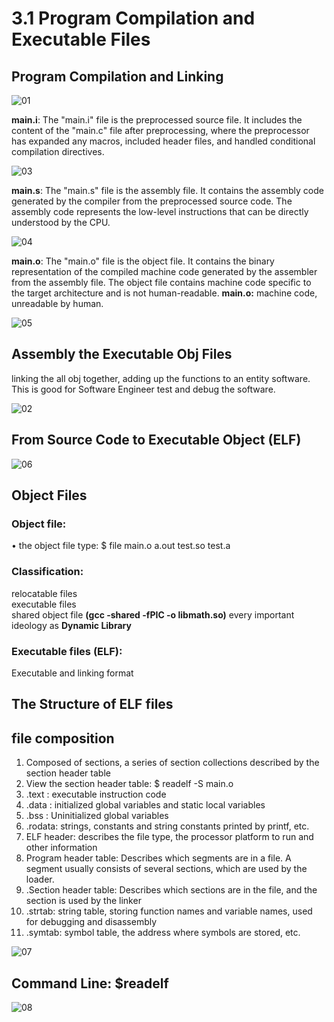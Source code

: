 # 3.1 Program Compilation and Executable Files



## Program Compilation and Linking

![01](https://github.com/knightsummon/02-Computer-underlying-programming-and-system-optimization/blob/main/03%20Compile%20Linking%20and%20Run%20the%20Program/3.1%20Program%20Compilation%20and%20Executable%20Files.assets/01.jpg)

**main.i**: The "main.i" file is the preprocessed source file. It includes the content of the "main.c" file after preprocessing, where the preprocessor has expanded any macros, included header files, and handled conditional compilation directives.

![03](https://github.com/knightsummon/02-Computer-underlying-programming-and-system-optimization/blob/main/03%20Compile%20Linking%20and%20Run%20the%20Program/3.1%20Program%20Compilation%20and%20Executable%20Files.assets/03.jpg)

**main.s**: The "main.s" file is the assembly file. It contains the assembly code generated by the compiler from the preprocessed source code. The assembly code represents the low-level instructions that can be directly understood by the CPU.

![04](https://github.com/knightsummon/02-Computer-underlying-programming-and-system-optimization/blob/main/03%20Compile%20Linking%20and%20Run%20the%20Program/3.1%20Program%20Compilation%20and%20Executable%20Files.assets/04.jpg)

**main.o**: The "main.o" file is the object file. It contains the binary representation of the compiled machine code generated by the assembler from the assembly file. The object file contains machine code specific to the target architecture and is not human-readable. **main.o:** machine code, unreadable by human.

![05](https://github.com/knightsummon/02-Computer-underlying-programming-and-system-optimization/blob/main/03%20Compile%20Linking%20and%20Run%20the%20Program/3.1%20Program%20Compilation%20and%20Executable%20Files.assets/05.jpg)



## Assembly the Executable Obj Files

linking the all obj together, adding up the functions to an entity software. This is good for Software Engineer test and debug the software.

![02](https://github.com/knightsummon/02-Computer-underlying-programming-and-system-optimization/blob/main/03%20Compile%20Linking%20and%20Run%20the%20Program/3.1%20Program%20Compilation%20and%20Executable%20Files.assets/02.jpg)



## From Source Code to Executable Object (ELF)

![06](https://github.com/knightsummon/02-Computer-underlying-programming-and-system-optimization/blob/main/03%20Compile%20Linking%20and%20Run%20the%20Program/3.1%20Program%20Compilation%20and%20Executable%20Files.assets/06.jpg)

## Object Files

### Object file:

• the object file type: $ file main.o a.out test.so test.a

### Classification:

relocatable files  
executable files  
shared object file **(gcc -shared -fPIC -o libmath.so)** every important ideology as **Dynamic Library**

### Executable files (ELF):

Executable and linking format



## The Structure of ELF files

## file composition

1. Composed of sections, a series of section collections described by the section header table
2. View the section header table: $ readelf -S main.o
3. .text : executable instruction code
4. .data : initialized global variables and static local variables
5. .bss : Uninitialized global variables
6. .rodata: strings, constants and string constants printed by printf, etc.
7.  ELF header: describes the file type, the processor platform to run and other information
8. Program header table: Describes which segments are in a file. A segment usually consists of several sections, which are used by the loader.
9. .Section header table: Describes which sections are in the file, and the section is used by the linker
10. .strtab: string table, storing function names and variable names, used for debugging and disassembly
11. .symtab: symbol table, the address where symbols are stored, etc.

![07](https://github.com/knightsummon/02-Computer-underlying-programming-and-system-optimization/blob/main/03%20Compile%20Linking%20and%20Run%20the%20Program/3.1%20Program%20Compilation%20and%20Executable%20Files.assets/07.jpg)

## Command Line:  $readelf 

![08](https://github.com/knightsummon/02-Computer-underlying-programming-and-system-optimization/blob/main/03%20Compile%20Linking%20and%20Run%20the%20Program/3.1%20Program%20Compilation%20and%20Executable%20Files.assets/08.jpg)
